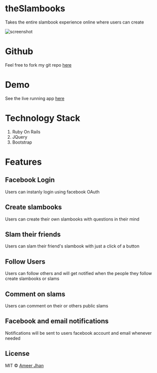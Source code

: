 # theSlambooks #

Takes the entire slambook experience online where users can create 

![screenshot](https://firebasestorage.googleapis.com/v0/b/portfolio-os-187bc.appspot.com/o/projects%2Fslambook%2Fhome_page.png?alt=media&token=a007b633-1a58-4b50-acf7-525d9a957867)

# Github #

Feel free to fork my git repo [here](https://github.com/ameerthehacker/SlamBook)

# Demo #

See the live running app [here](http://theslambooks.herokuapp.com/)

# Technology Stack

1. Ruby On Rails
2. JQuery
3. Bootstrap

# Features #

## Facebook Login ##

Users can instanly login using facebook OAuth

## Create slambooks ##

Users can create their own slambooks with questions in their mind

## Slam their friends ##

Users can slam their friend's slambook with just  a click of a button

## Follow Users ##

Users can follow others and will get notified when the people they follow create slambooks or slams

## Comment on slams ##

Users can comment on their or others public slams

## Facebook and email notifications ##

Notifications will be sent to users facebook account and email whenever needed

## License ##

MIT © [Ameer Jhan](mailto:ameerjhanprof@gmail.com)